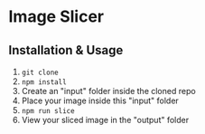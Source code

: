 # Image Slicer

## Installation & Usage

1. `git clone`
2. `npm install`
3. Create an "input" folder inside the cloned repo
4. Place your image inside this "input" folder
5. `npm run slice`
6. View your sliced image in the "output" folder